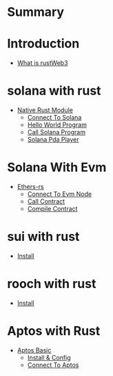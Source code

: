 # Summary

# Introduction
- [What is rustWeb3](./hello.md)

# solana with rust
- [Native Rust Module]()
    - [Connect To Solana](./solana/connect.md)
    - [Hello World Program](./solana/program.md)
    - [Call Solana Program](./solana/call_program.md)
    - [Solana Pda Player](./solana/pda.md)
  
# Solana With Evm
- [Ethers-rs](./evm/ethers-rs.md)
    - [Connect To Evm Node](./evm/connect-to-evm.md)
    - [Call Contract](./evm/call-contract.md)
    - [Compile Contract](./evm/compile-contract.md)

# sui with rust
- [Install](./sui/install.md)

# rooch with rust
- [Install](./rooch/install.md)

# Aptos with Rust
- [Aptos Basic]()
    - [Install & Config](./aptos/hello.md)
    - [Connect To Aptos](./aptos/connect.md)


